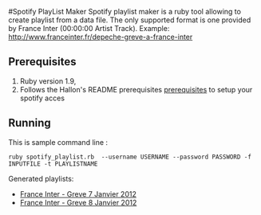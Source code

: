 #Spotify PlayList Maker
Spotify playlist maker is a ruby tool allowing to create playlist from a data file. The only supported format is one provided by France Inter (00:00:00 Artist Track). Example: <http://www.franceinter.fr/depeche-greve-a-france-inter>

## Prerequisites

1. Ruby version 1.9, 
2. Follows the Hallon's README prerequisites [prerequisites](https://github.com/Burgestrand/Hallon/blob/master/README.markdown#prerequisites) to setup your spotify acces

## Running
This is sample command line :

	ruby spotify_playlist.rb  --username USERNAME --password PASSWORD -f INPUTFILE -t PLAYLISTNAME

Generated playlists:

* [France Inter - Greve 7 Janvier 2012](http://open.spotify.com/user/bmoussaud/playlist/6KKxeyXObL7bhVZqJs57ob)
* [France Inter - Greve 8 Janvier 2012](http://open.spotify.com/user/bmoussaud/playlist/5sBk98qvZLpBAZ6Ne6ROph)













